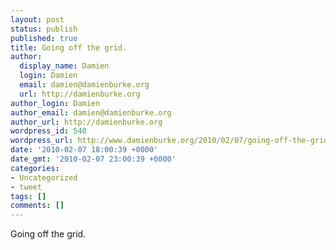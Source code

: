 ```yaml
---
layout: post
status: publish
published: true
title: Going off the grid.
author:
  display_name: Damien
  login: Damien
  email: damien@damienburke.org
  url: http://damienburke.org
author_login: Damien
author_email: damien@damienburke.org
author_url: http://damienburke.org
wordpress_id: 540
wordpress_url: http://www.damienburke.org/2010/02/07/going-off-the-grid/
date: '2010-02-07 18:00:39 +0000'
date_gmt: '2010-02-07 23:00:39 +0000'
categories:
- Uncategorized
- tweet
tags: []
comments: []
---
```

<p>Going off the grid.</p>

